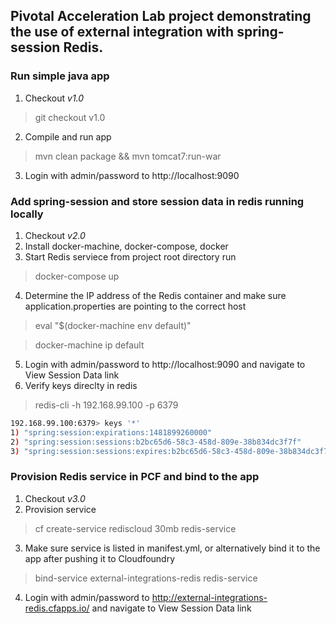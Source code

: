 
## Pivotal Acceleration Lab project demonstrating the use of external integration with spring-session Redis.

### Run simple java app
1. Checkout _v1.0_

>git checkout v1.0
2. Compile and run app

>mvn clean package && mvn tomcat7:run-war
3. Login with admin/password to http://localhost:9090

### Add spring-session and store session data in redis running locally
1. Checkout _v2.0_
2. Install docker-machine, docker-compose, docker
3. Start Redis serviece from project root directory run

>docker-compose up
4. Determine the IP address of the Redis container and make sure application.properties are pointing to the correct host

>eval "$(docker-machine env default)"

>docker-machine ip default
5. Login with admin/password to http://localhost:9090 and navigate to View Session Data link
6. Verify keys direclty in redis

>redis-cli -h 192.168.99.100 -p 6379
```bash
192.168.99.100:6379> keys '*'
1) "spring:session:expirations:1481899260000"
2) "spring:session:sessions:b2bc65d6-58c3-458d-809e-38b834dc3f7f"
3) "spring:session:sessions:expires:b2bc65d6-58c3-458d-809e-38b834dc3f7f"
```

### Provision Redis service in PCF and bind to the app
1. Checkout _v3.0_
2. Provision service

>cf create-service rediscloud 30mb redis-service

3. Make sure service is listed in manifest.yml, or alternatively bind it to the app after pushing it to Cloudfoundry

>bind-service external-integrations-redis redis-service

4. Login with admin/password to http://external-integrations-redis.cfapps.io/ and navigate to View Session Data link

